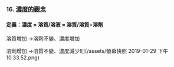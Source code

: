 ### 16. [濃度的觀念](https://www.youtube.com/watch?v=oAJgtc60SFA&list=PLi6W4agASPdwfSUpCLlNiUINPJeb6P4Eg&index=16)

#### 定義：濃度 = 溶質/溶液 = 溶質/溶質+溶劑

溶質增加 -&gt;溶劑不變、濃度增加

溶劑增加 -&gt;溶質不變、濃度減少![](/assets/螢幕快照 2019-01-29 下午10.33.52.png)

